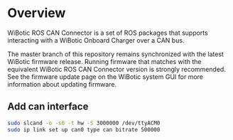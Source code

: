 # Overview

WiBotic ROS CAN Connector is a set of ROS packages that supports interacting with a WiBotic Onboard Charger over a CAN bus.

The master branch of this repository remains synchronized with the latest WiBotic firmware release. Running firmware that matches with the equivalent WiBotic ROS CAN Connector version is strongly recommended. See the firmware update page on the WiBotic system GUI for more information about updating firmware.

## Add can interface

```bash
sudo slcand -o -s6 -t hw -S 3000000 /dev/ttyACM0
sudo ip link set up can0 type can bitrate 500000
```
